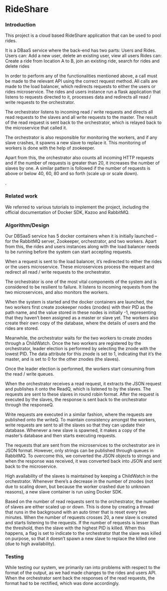 # RideShare

### Introduction

This project is a cloud based RideShare application that can be used to pool rides.

It is a DBaaS service where the back-end has two parts: Users and Rides. Users can: Add a new user, delete an existing user, view all users
Rides can: Create a ride from location A to B, join an existing ride, search for rides and delete rides

In order to perform any of the functionalities mentioned above, a call must be made to the relevant API using the correct request method. All calls are made to the load balancer, which redirects requests to either the users or rides microservice. The rides and users instance run a flask application that listens to requests directed to it, processes data and redirects all read / write requests to the orchestrator.

The orchestrator listens to incoming read / write requests and directs all read requests to the slaves and all write requests to the master. The result of the read request is sent back to the orchestrator, which is relayed back to the microservice that called it.

The orchestrator is also responsible for monitoring the workers, and if any slave crashes, it spawns a new slave to replace it. This monitoring of workers is done with the help of zookeeper.

Apart from this, the orchestrator also counts all incoming HTTP requests and if the number of requests is greater than 20, it increases the number of slaves by one. A similar pattern is followed if the number of requests is above or below 40, 60, 80 and so forth (scale up or scale down).

.

### Related work

We referred to various tutorials to implement the project, including the official documentation of Docker SDK, Kazoo and RabbitMQ.
 

### Algorithm/Design

Our DBSaaS service has 5 docker containers when it is initially launched – for the RabbitMQ server, Zookeeper, orchestrator, and two workers. Apart from this, the rides and users instances along with the load balancer needs to be running before the system can start accepting requests.

When a request is sent to the load balancer, it’s redirected to either the rides or the users microservice. These microservices process the request and redirect all read / write requests to the orchestrator.

The orchestrator is one of the most vital components of the system and is considered to be resilient to failure. It listens to incoming requests from the two microservices, and also monitors the workers.

When the system is started and the docker containers are launched, the two workers first create zookeeper nodes (znodes) with their PID as the path name, and the value stored in these nodes is initially -1, representing that they haven’t been assigned as a master or slave yet. The workers also create their own copy of the database, where the details of users and the rides are stored.

Meanwhile, the orchestrator waits for the two workers to create znodes through a ChildWatch. Once the two workers are registered by the orchestrator, leader election is performed by selecting the znode with the lowest PID. The data attribute for this znode is set to 1, indicating that it’s the master, and is set to 0 for the other znodes (the slaves).

Once the leader election is performed, the workers start consuming from the read / write queues.

When the orchestrator receives a read request, it extracts the JSON request and publishes it onto the ReadQ, which is listened to by the slaves. The requests are sent to these slaves in round robin format. After the request is executed by the slaves, the response is sent back to the orchestrator through the responseQ.

Write requests are executed in a similar fashion, where the requests are published onto the writeQ. To maintain consistency amongst the workers, write requests are sent to all the slaves so that they can update their database. Whenever a new slave is spawned, it makes a copy of the master’s database and then starts executing requests.

The requests that are sent from the microservices to the orchestrator are in JSON format. However, only strings can be published through queues in RabbitMQ. To overcome this, we converted the JSON objects to strings and when the response was received, it was converted back into JSON and sent back to the microservice.
 

High availability of the slaves is maintained by keeping a ChildWatch in the orchestrator. Whenever there’s a decrease in the number of znodes (not due to scaling down, but because the worker crashed due to unknown reasons), a new slave container is run using Docker SDK.

Based on the number of read requests sent to the orchestrator, the number of slaves are either scaled up or down. This is done by creating a thread that runs in the background with an auto timer that is reset every two minutes. When the number of requests crosses 20, a new slave is created and starts listening to the requests. If the number of requests is lesser than the threshold, then the slave with the highest PID is killed. When this happens, a flag is set to indicate to the orchestrator that the slave was killed on purpose, so that it doesn’t spawn a new slave to replace the killed one (due to high availability).


### Testing

While testing our system, we primarily ran into problems with respect to the format of the output, as we had made changes to the rides and users API. When the orchestrator sent back the responses of the read requests, the format had to be rectified, which was done accordingly.
